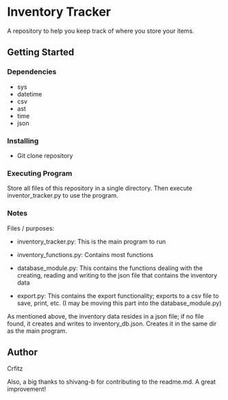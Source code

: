 

# Inventory Tracker
A repository to help you keep track of where you store your items.

## Getting Started
### Dependencies
* sys
* datetime
* csv
* ast
* time
* json
### Installing
* Git clone repository
### Executing Program
Store all files of this repository in a single directory. Then execute inventor_tracker.py to use the program.


### Notes
Files / purposes:
* inventory_tracker.py: This is the main program to run
  
* inventory_functions.py: Contains most functions
  
* database_module.py: This contains the functions dealing with the creating, reading and writing to the json file that contains the inventory data
  
* export.py: This contains the export functionality; exports to a csv file to save, print, etc.
             (I may be moving this part into the database_module.py)
    
As mentioned above, the inventory data resides in a json file; if no file found, it creates and writes to inventory_db.json. Creates it in the same dir as the main program.


## Author
Crfitz

Also, a big thanks to shivang-b for contributing to the readme.md.  A great improvement! 
